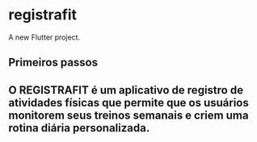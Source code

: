 # registrafit

A new Flutter project.

## Primeiros passos

##   O REGISTRAFIT é um aplicativo de registro de atividades físicas que permite que os usuários monitorem seus treinos semanais e criem uma rotina diária personalizada.


